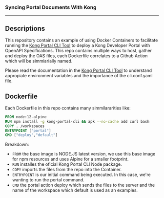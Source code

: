 ### Syncing Portal Documents With Kong
---

## Descriptions
This repository contains an example of using Docker Containers to facilitate running the [Kong Portal CLI Tool](https://github.com/Kong/kong-portal-cli) to deploy a Kong Developer Portal with OpenAPI Specifications. This repo contains multiple ways to host, gather and deploy the OAS files, each Dockerfile correlates to a Github Action which will be simmiarially named.

Please read the documentation in the [Kong Portal CLI Tool](https://github.com/Kong/kong-portal-cli) to understand appropiate environment variables and the importance of the cli.conf.yaml file.

## Dockerfile
Each Dockerfile in this repo contains many simmilararities like:
``` Dockerfile
FROM node:12-alpine
RUN npm install -g kong-portal-cli && apk --no-cache add curl bash
COPY . /workspaces
ENTRYPOINT ["portal"]
CMD ["deploy","default"]
```
Breakdown:
* `FROM` the base image is NODE.JS latest version, we use this base image for npm resources and uses Alpine for a smaller footprint.
* `RUN` installes the oficial Kong Portal CLI Node package.
* `COPY` imports the files from the repo into the Container.
* `ENTRYPOINT` is our initial command being executed. In this case, we're wanting to run the portal command.
* `CMD` the portal action deploy which sends the files to the server and the name of the workspace which default is used as an examples.
